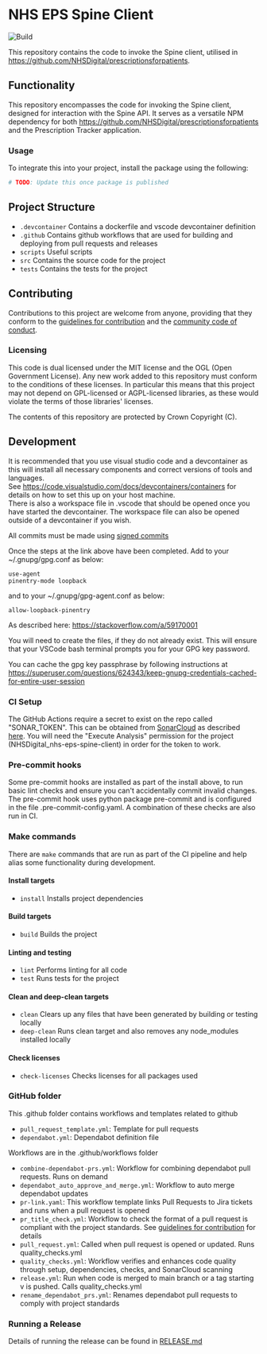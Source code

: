 # NHS EPS Spine Client

![Build](https://github.com/NHSDigital/nhs-eps-spine-client/workflows/release/badge.svg?branch=main)

This repository contains the code to invoke the Spine client, utilised in <https://github.com/NHSDigital/prescriptionsforpatients>.

## Functionality

This repository encompasses the code for invoking the Spine client, designed for interaction with the Spine API. It serves as a versatile NPM dependency for both <https://github.com/NHSDigital/prescriptionsforpatients> and the Prescription Tracker application.

### Usage

To integrate this into your project, install the package using the following:

```bash
# TODO: Update this once package is published
```

## Project Structure

- `.devcontainer` Contains a dockerfile and vscode devcontainer definition
- `.github` Contains github workflows that are used for building and deploying from pull requests and releases
- `scripts` Useful scripts
- `src` Contains the source code for the project
- `tests` Contains the tests for the project

## Contributing

Contributions to this project are welcome from anyone, providing that they conform to the [guidelines for contribution](./CONTRIBUTING.md) and the [community code of conduct](./CODE_OF_CONDUCT.md).

### Licensing

This code is dual licensed under the MIT license and the OGL (Open Government License). Any new work added to this repository must conform to the conditions of these licenses. In particular this means that this project may not depend on GPL-licensed or AGPL-licensed libraries, as these would violate the terms of those libraries' licenses.

The contents of this repository are protected by Crown Copyright (C).

## Development

It is recommended that you use visual studio code and a devcontainer as this will install all necessary components and correct versions of tools and languages.  
See <https://code.visualstudio.com/docs/devcontainers/containers> for details on how to set this up on your host machine.  
There is also a workspace file in .vscode that should be opened once you have started the devcontainer. The workspace file can also be opened outside of a devcontainer if you wish.

All commits must be made using [signed commits](https://docs.github.com/en/authentication/managing-commit-signature-verification/signing-commits)

Once the steps at the link above have been completed. Add to your ~/.gnupg/gpg.conf as below:

```
use-agent
pinentry-mode loopback
```

and to your ~/.gnupg/gpg-agent.conf as below:

```
allow-loopback-pinentry
```

As described here:
<https://stackoverflow.com/a/59170001>

You will need to create the files, if they do not already exist.
This will ensure that your VSCode bash terminal prompts you for your GPG key password.

You can cache the gpg key passphrase by following instructions at <https://superuser.com/questions/624343/keep-gnupg-credentials-cached-for-entire-user-session>

### CI Setup

The GitHub Actions require a secret to exist on the repo called "SONAR_TOKEN".
This can be obtained from [SonarCloud](https://sonarcloud.io/)
as described [here](https://docs.sonarsource.com/sonarqube/latest/user-guide/user-account/generating-and-using-tokens/).
You will need the "Execute Analysis" permission for the project (NHSDigital_nhs-eps-spine-client) in order for the token to work.

### Pre-commit hooks

Some pre-commit hooks are installed as part of the install above, to run basic lint checks and ensure you can't accidentally commit invalid changes.
The pre-commit hook uses python package pre-commit and is configured in the file .pre-commit-config.yaml.
A combination of these checks are also run in CI.

### Make commands

There are `make` commands that are run as part of the CI pipeline and help alias some functionality during development.

#### Install targets

- `install` Installs project dependencies

#### Build targets

- `build` Builds the project

#### Linting and testing

- `lint` Performs linting for all code
- `test` Runs tests for the project

#### Clean and deep-clean targets

- `clean` Clears up any files that have been generated by building or testing locally
- `deep-clean` Runs clean target and also removes any node_modules installed locally

#### Check licenses

- `check-licenses` Checks licenses for all packages used

### GitHub folder

This .github folder contains workflows and templates related to github

- `pull_request_template.yml`: Template for pull requests
- `dependabot.yml`: Dependabot definition file

Workflows are in the .github/workflows folder

- `combine-dependabot-prs.yml`: Workflow for combining dependabot pull requests. Runs on demand
- `dependabot_auto_approve_and_merge.yml`: Workflow to auto merge dependabot updates
- `pr-link.yaml`: This workflow template links Pull Requests to Jira tickets and runs when a pull request is opened
- `pr_title_check.yml`: Workflow to check the format of a pull request is compliant with the project standards. See [guidelines for contribution](./CONTRIBUTING.md) for details
- `pull_request.yml`: Called when pull request is opened or updated. Runs quality_checks.yml
- `quality_checks.yml`: Workflow verifies and enhances code quality through setup, dependencies, checks, and SonarCloud scanning
- `release.yml`: Run when code is merged to main branch or a tag starting v is pushed. Calls quality_checks.yml
- `rename_dependabot_prs.yml`: Renames dependabot pull requests to comply with project standards

### Running a Release

Details of running the release can be found in [RELEASE.md](./RELEASE.md)
